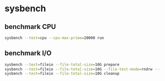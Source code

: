# sysbench

## benchmark CPU

```bash
sysbench --test=cpu --cpu-max-prime=20000 run
```

## benchmark I/O
 
```bash
sysbench --test=fileio --file-total-size=10G prepare
sysbench --test=fileio --file-total-size=10G --file-test-mode=rndrw --init-rnd=on --max-time=300 --max_requests=0 run
sysbench --test=fileio --file-total-size=10G cleanup
```

